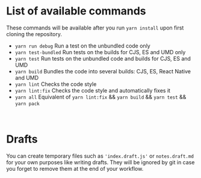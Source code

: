 # List of available commands
These commands will be available after you run `yarn install` upon first cloning the repository.

* `yarn run debug` Run a test on the unbundled code only
* `yarn test-bundled` Run tests on the builds for CJS, ES and UMD only
* `yarn test` Run tests on the unbundled code and builds for CJS, ES and UMD
* `yarn build` Bundles the code into several builds: CJS, ES, React Native and UMD
* `yarn lint` Checks the code style
* `yarn lint:fix` Checks the code style and automatically fixes it
* `yarn all` Equivalent of `yarn lint:fix` && `yarn build` && `yarn test` && `yarn pack`

<br/>

# Drafts
You can create temporary files such as `'index.draft.js'` or `notes.draft.md` for your own purposes like writing drafts. They will be ignored by git in case you forget to remove them at the end of your workflow.

